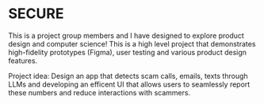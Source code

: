 # SECURE

This is a project group members and I have designed to explore product design and computer science!  This is a high level project that demonstrates high-fidelity prototypes (Figma), user testing and various product design features.

Project idea: Design an app that detects scam calls, emails, texts through LLMs and developing an efficent UI that allows users to seamlessly report these numbers and reduce interactions with scammers.
